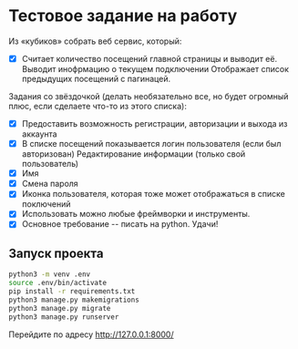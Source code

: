 # Тестовое задание на работу

Из «кубиков» собрать веб сервис, который:

- [x] Считает количество посещений главной страницы и выводит её.
Выводит инофрмацию о текущем подключении
Отображает список предыдущих посещений с пагинацей.

Задания со звёздочкой (делать необязательно все, но будет огромный плюс, если сделаете что-то из этого списка):

- [x] Предоставить возможность регистрации, авторизации и выхода из аккаунта
- [x] В списке посещений показывается логин пользователя (если был авторизован)
Редактирование информации (только свой пользователь)
- [x] Имя
- [x] Смена пароля
- [x] Иконка пользователя, которая тоже может отображаться в списке поключений
- [x] Использовать можно любые фреймворки и инструменты.
- [x] Основное требование -- писать на python. Удачи!	

## Запуск проекта
```bash
python3 -m venv .env
source .env/bin/activate
pip install -r requirements.txt
python3 manage.py makemigrations
python3 manage.py migrate
python3 manage.py runserver
```
Перейдите по адресу http://127.0.0.1:8000/